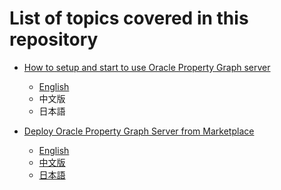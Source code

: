 # List of topics covered in this repository

- [How to setup and start to use Oracle Property Graph server](https://github.com/rexzj266/oracle-pgx-on-dbcs-quickstart/blob/master/manual-setup/pgx-manual-setup-dbcs.md)
  - [English](https://github.com/rexzj266/oracle-pgx-on-dbcs-quickstart/blob/master/manual-setup/pgx-manual-setup-dbcs.md)
  - 中文版
  - 日本語

- [Deploy Oracle Property Graph Server from Marketplace](https://github.com/rexzj266/oracle-pgx-on-dbcs-quickstart/blob/master/marketplace/pdx-deploy-from-marketplace.md)
  - [English](https://github.com/rexzj266/oracle-pgx-on-dbcs-quickstart/blob/master/marketplace/pdx-deploy-from-marketplace.md)
  - [中文版](https://github.com/rexzj266/oracle-pgx-on-dbcs-quickstart/blob/master/marketplace/pdx-deploy-from-marketplace-ch.md)
  - [日本語](https://github.com/kumasan368/oracle-pgx-on-dbcs-quickstart1/blob/master/marketplace/pdx-deploy-from-marketplace-jp.md)
